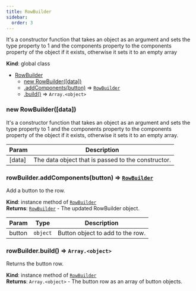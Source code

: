 ```yaml
---
title: RowBuilder
sidebar:
  order: 3
---
```


It's a constructor function that takes an object as an argument and sets the type property to 1 and
the components property to the components property of the object if it exists, otherwise it sets it
to an empty array

**Kind**: global class

- [RowBuilder](#RowBuilder)
  - [new RowBuilder([data])](#new_RowBuilder_new)
  - [.addComponents(button)](#RowBuilder+addComponents) ⇒ [<code>RowBuilder</code>](#RowBuilder)
  - [.build()](#RowBuilder+build) ⇒ <code>Array.&lt;object&gt;</code>

<a name="new_RowBuilder_new"></a>

### new RowBuilder([data])

It's a constructor function that takes an object as an argument and sets the type property to 1 and
the components property to the components property of the object if it exists, otherwise it sets it
to an empty array.

| Param  | Description                                        |
| ------ | -------------------------------------------------- |
| [data] | The data object that is passed to the constructor. |

<a name="RowBuilder+addComponents"></a>

### rowBuilder.addComponents(button) ⇒ [<code>RowBuilder</code>](#RowBuilder)

Add a button to the row.

**Kind**: instance method of [<code>RowBuilder</code>](#RowBuilder)  
**Returns**: [<code>RowBuilder</code>](#RowBuilder) - The updated RowBuilder object.

| Param  | Type                | Description                      |
| ------ | ------------------- | -------------------------------- |
| button | <code>object</code> | Button object to add to the row. |

<a name="RowBuilder+build"></a>

### rowBuilder.build() ⇒ <code>Array.&lt;object&gt;</code>

Returns the button row.

**Kind**: instance method of [<code>RowBuilder</code>](#RowBuilder)  
**Returns**: <code>Array.&lt;object&gt;</code> - The button row as an array of button objects.
